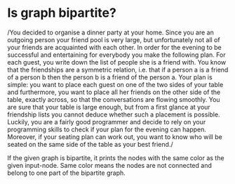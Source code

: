 # Is graph bipartite?

/You decided to organise a dinner party at your home. Since you are an outgoing person your friend
pool is very large, but unfortunately not all of your friends are acquainted with each other. In
order for the evening to be successful and entertaining for everybody you make the following plan.
For each guest, you write down the list of people she is a friend with. You know that the friendships
are a symmetric relation, i.e. that if a person a is a friend of a person b then the person b is a
friend of the person a.
Your plan is simple: you want to place each guest on one of the two sides of your table and
furthermore, you want to place all her friends on the other side of the table, exactly across, so that
the conversations are flowing smoothly. You are sure that your table is large enough, but from a
first glance at your friendship lists you cannot deduce whether such a placement is possible.
Luckily, you are a fairly good programmer and decide to rely on your programming skills to check
if your plan for the evening can happen. Moreover, if your seating plan can work out, you want to
know who will be seated on the same side of the table as your best friend./

If the given graph is bipartite, it prints the nodes with the same color as the given input-node. Same color means the nodes are not connected and belong to one part of the bipartite graph.
